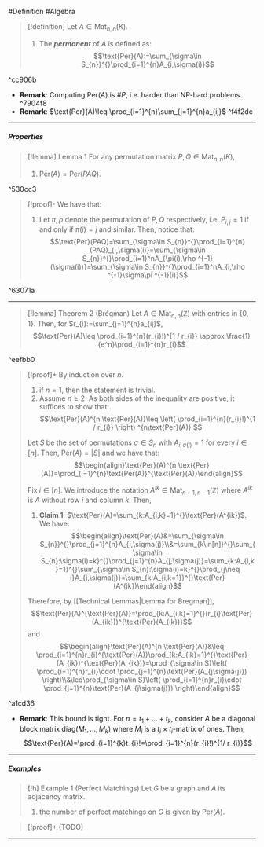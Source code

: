 #Definition #Algebra 

>[!definition]
> Let $A\in \text{Mat}_{n,n}(K)$. 
> 1. The ***permanent*** of $A$ is defined as:$$\text{Per}(A):=\sum_{\sigma\in S_{n}}^{}\prod_{i=1}^{n}A_{i,\sigma(i)}$$

^cc906b

- **Remark**: Computing $\text{Per}(A)$ is $\#P$, i.e. harder than NP-hard problems. ^7904f8
- **Remark**: $\text{Per}(A)\leq \prod_{i=1}^{n}\sum_{j=1}^{n}a_{ij}$ ^f4f2dc
---
##### Properties

> [!lemma] Lemma 1
> For any permutation matrix $P,Q\in \text{Mat}_{n,n}(K)$, 
> 1. $\text{Per}(A)=\text{Per}(PAQ)$.

^530cc3

> [!proof]-
> We have that:
> 1. Let $\pi,\rho$ denote the permutation of $P,Q$ respectively, i.e. $P_{i,j}=1$ if and only if $\pi(i)=j$ and similar. Then, notice that: $$\text{Per}(PAQ)=\sum_{\sigma\in S_{n}}^{}\prod_{i=1}^{n}(PAQ)_{i,\sigma(i)}=\sum_{\sigma\in S_{n}}^{}\prod_{i=1}^nA_{\pi(i),\rho ^{-1}(\sigma(i))}=\sum_{\sigma\in S_{n}}^{}\prod_{i=1}^nA_{i,\rho ^{-1}\sigma\pi ^{-1}(i)}$$

^63071a

---
> [!lemma] Theorem 2 (Brégman)
> Let $A\in \text{Mat}_{n,n}(\mathbb{Z})$ with entries in $\{ 0,1 \}$. Then, for $r_{i}:=\sum_{j=1}^{n}a_{ij}$, $$\text{Per}(A)\leq \prod_{i=1}^{n}(r_{i}!)^{1 / r_{i}} \approx \frac{1}{e^n}\prod_{i=1}^{n}r_{i}$$

^eefbb0

> [!proof]+
> By induction over $n$.
> 1. if $n=1$, then the statement is trivial. 
> 2. Assume $n\geq 2$. As both sides of the inequality are positive, it suffices to show that: $$\text{Per}(A)^{n \text{Per}(A)}\leq \left( \prod_{i=1}^{n}(r_{i}!)^{1 / r_{i}} \right) ^{n\text{Per}(A)} $$
> 
> 	Let $S$ be the set of permutations $\sigma\in S_{n}$ with $A_{i,\sigma(i)}=1$ for every $i\in[n]$. Then, $\text{Per}(A)=\left| S \right|$ and we have that: $$\begin{align}\text{Per}(A)^{n \text{Per}(A)}=\prod_{i=1}^{n}\text{Per(A)}^{\text{Per}(A)}\end{align}$$
> 	
> 	Fix $i\in[n]$. We introduce the notation $A^{ik}\in \text{Mat}_{n-1,n-1}(\mathbb{Z})$ where $A^{ik}$ is $A$ without row $i$ and column $k$. Then, 
> 	1. **Claim 1**: $\text{Per}(A)=\sum_{k:A_{i,k}=1}^{}\text{Per}(A^{ik})$. We have: $$\begin{align}\text{Per}(A)&=\sum_{\sigma\in S_{n}}^{}\prod_{j=1}^{n}A_{j,\sigma(j)}\\&=\sum_{k\in[n]}^{}\sum_{\sigma\in S_{n}:\sigma(i)=k}^{}\prod_{j=1}^{n}A_{j,\sigma(j)}=\sum_{k:A_{i,k}=1}^{}\sum_{\sigma\in S_{n}:\sigma(i)=k}^{}\prod_{j\neq i}A_{j,\sigma(j)}=\sum_{k:A_{i,k=1}}^{}\text{Per}(A^{ik})\end{align}$$
> 
> 	Therefore, by [[Technical Lemmas|Lemma for Bregman]], $$\text{Per}(A)^{\text{Per}(A)}=\prod_{k:A_{i,k}=1}^{}(r_{i}\text{Per}(A_{ik}))^{\text{Per}(A_{ik})}$$and $$\begin{align}\text{Per}(A)^{n \text{Per}(A)}&\leq \prod_{i=1}^{n}r_{i}^{\text{Per}(A)}\prod_{k:A_{ik}=1}^{}\text{Per}(A_{ik})^{\text{Per}(A_{ik})}=\prod_{\sigma\in S}\left( \prod_{i=1}^{n}r_{i}\cdot \prod_{j=1}^{n}\text{Per}(A_{j\sigma(j)}) \right)\\&\leq\prod_{\sigma\in S}\left( \prod_{i=1}^{n}r_{i}\cdot \prod_{j=1}^{n}\text{Per}(A_{j\sigma(j)}) \right)\end{align}$$

^a1cd36


- **Remark**: This bound is tight. For $n=t_{1}+\dots+t_{k}$, consider $A$ be a diagonal block matrix $\text{diag}(M_{1},\dots,M_{k})$ where $M_{i}$ is a $t_{i}\times t_{i}$-matrix of ones. Then, $$\text{Per}(A)=\prod_{i=1}^{k}t_{i}!=\prod_{i=1}^{n}(r_{i}!)^{1/ r_{i}}$$

---
##### Examples
> [!h] Example 1 (Perfect Matchings)
> Let $G$ be a graph and $A$ its adjacency matrix. 
> 1. the number of perfect matchings on $G$ is given by $\text{Per}(A)$. 

> [!proof]+ (TODO)

---
